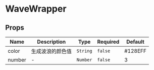 # WaveWrapper

## Props

<!-- @vuese:WaveWrapper:props:start -->

| Name   | Description      | Type     | Required | Default |
| ------ | ---------------- | -------- | -------- | ------- |
| color  | 生成波浪的颜色值 | `String` | `false`  | #128EFF |
| number | -                | `Number` | `false`  | 3       |

<!-- @vuese:WaveWrapper:props:end -->
